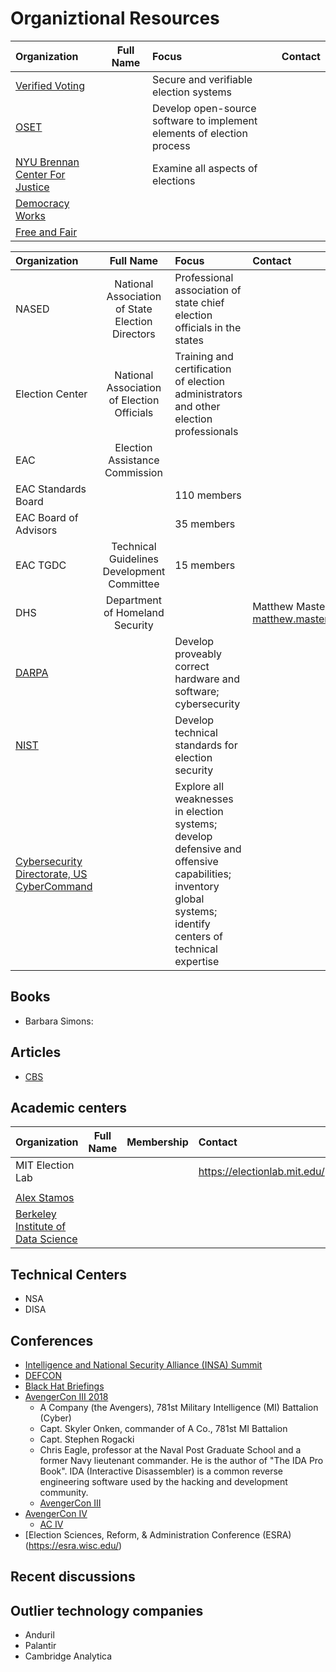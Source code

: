 #  Organiztional Resources

Organization | Full Name | Focus | Contact
:--- | :---: | :--- | :---
[Verified Voting](https://www.verifiedvoting.org/) | |Secure and verifiable election systems |
[OSET]() | |Develop open-source software to implement elements of election process |
[NYU Brennan Center For Justice ]() | |Examine all aspects of elections |
[Democracy Works](https://www.democracy.works/)   |   |   |
[Free and Fair](https://github.com/FreeAndFair/ColoradoRLA) |   |   |



Organization | Full Name | Focus | Contact
:--- | :---: | :--- | :---
NASED |National Association of State Election Directors   |   Professional association of state chief election officials in the states |
Election Center   | National Association of Election Officials  | Training and certification of election administrators and other election professionals  |
EAC   | Election Assistance Commission   |   |
EAC Standards Board   |   | 110 members  |
EAC Board of Advisors   |   |  35 members |
EAC TGDC   | Technical Guidelines Development Committee   |15 members   |
DHS   | Department of Homeland Security   |   |Matthew Masterson matthew.masterson@hq.dhs.gov
[DARPA](https://www.darpa.mil/about-us/about-darpa)  |   | Develop proveably correct hardware and software; cybersecurity  |
[NIST](https://www.nist.gov/)|   | Develop technical standards for election security   |
[Cybersecurity Directorate, US CyberCommand]()  |   |Explore all weaknesses in election systems; develop defensive and offensive capabilities; inventory global systems; identify centers of technical expertise   |


## Books
  - Barbara Simons:

## Articles
  - [CBS](https://www.cbsnews.com/news/the-nsa-prepares-to-defend-2020-elections-drawing-lessons-from-2018-midterms/)


## Academic centers
Organization | Full Name | Membership | Contact
:--- | :---: | :--- | :---
MIT Election Lab  |   |   |  https://electionlab.mit.edu/
  |   |   |
[Alex Stamos](https://en.wikipedia.org/wiki/Alex_Stamos)|||
[Berkeley Institute of Data Science](https://bids.berkeley.edu/)|||


## Technical Centers
  - NSA
  - DISA

## Conferences
  - [Intelligence and National Security Alliance (INSA) Summit]()
  - [DEFCON]()
  - [Black Hat Briefings](https://en.wikipedia.org/wiki/Black_Hat_Briefings)
  - [AvengerCon III 2018](https://www.army.mil/article/214354/avengercon_iii_the_hacker_training_event_for_todays_cyber_warrior)
    - A Company (the Avengers), 781st Military Intelligence (MI) Battalion (Cyber)
    - Capt. Skyler Onken, commander of A Co., 781st MI Battalion
    - Capt. Stephen Rogacki
    - Chris Eagle, professor at the Naval Post Graduate School and a former Navy lieutenant commander. He is the author of "The IDA Pro Book". IDA (Interactive Disassembler) is a common reverse engineering software used by the hacking and development community.
    - [AvengerCon III](https://arstechnica.com/information-technology/2019/05/spot-the-not-fed-a-day-at-avengercon-the-armys-answer-to-hacker-conferences/)
- [AvengerCon IV](https://www.facebook.com/780MIBDE/posts/mark-your-calendars-avengercon-iv-is-october-17-18-avengercon-is-a-free-hacker-e/2242803835830990/)
  - [AC IV](http://www.govevents.com/details/34293/avengercon-iv/)
-  [Election Sciences, Reform, & Administration Conference (ESRA)(https://esra.wisc.edu/)

## Recent discussions

## Outlier technology companies
- Anduril
- Palantir
- Cambridge Analytica
